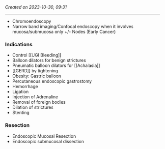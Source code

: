 *Created on 2023-10-30, 09:31* 

---
- Chromoendoscopy
- Narrow band imaging/Confocal endoscopy when it involves mucosa/submucosa only +/- Nodes (Early Cancer) 
### Indications
- Control [[UGI Bleeding]] 
- Balloon dilators for benign strictures
- Pneumatic balloon dilators for [[Achalasia]]
- [[GERD]] by tightening 
- Obesity: Gastric balloon
- Percutaneous endoscopic gastrostomy 
- Hemorrhage
- Ligation
- Injection of Adrenaline
- Removal of foreign bodies
- Dilation of strictures
- Stenting
### Resection
- Endoscopic Mucosal Resection
- Endoscopic submucosal dissection